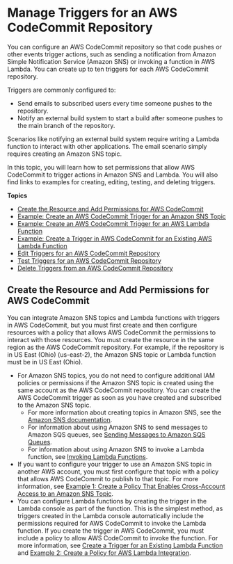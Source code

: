 # Manage Triggers for an AWS CodeCommit Repository<a name="how-to-notify"></a>

You can configure an AWS CodeCommit repository so that code pushes or other events trigger actions, such as sending a notification from Amazon Simple Notification Service \(Amazon SNS\) or invoking a function in AWS Lambda\. You can create up to ten triggers for each AWS CodeCommit repository\.

Triggers are commonly configured to:
+ Send emails to subscribed users every time someone pushes to the repository\.
+ Notify an external build system to start a build after someone pushes to the main branch of the repository\.

Scenarios like notifying an external build system require writing a Lambda function to interact with other applications\. The email scenario simply requires creating an Amazon SNS topic\. 

In this topic, you will learn how to set permissions that allow AWS CodeCommit to trigger actions in Amazon SNS and Lambda\. You will also find links to examples for creating, editing, testing, and deleting triggers\.

**Topics**
+ [Create the Resource and Add Permissions for AWS CodeCommit](#how-to-notify-permissions)
+ [Example: Create an AWS CodeCommit Trigger for an Amazon SNS Topic](how-to-notify-sns.md)
+ [Example: Create an AWS CodeCommit Trigger for an AWS Lambda Function](how-to-notify-lambda.md)
+ [Example: Create a Trigger in AWS CodeCommit for an Existing AWS Lambda Function](how-to-notify-lambda-cc.md)
+ [Edit Triggers for an AWS CodeCommit Repository](how-to-notify-edit.md)
+ [Test Triggers for an AWS CodeCommit Repository](how-to-notify-test.md)
+ [Delete Triggers from an AWS CodeCommit Repository](how-to-notify-delete.md)

## Create the Resource and Add Permissions for AWS CodeCommit<a name="how-to-notify-permissions"></a>

You can integrate Amazon SNS topics and Lambda functions with triggers in AWS CodeCommit, but you must first create and then configure resources with a policy that allows AWS CodeCommit the permissions to interact with those resources\. You must create the resource in the same region as the AWS CodeCommit repository\. For example, if the repository is in US East \(Ohio\) \(us\-east\-2\), the Amazon SNS topic or Lambda function must be in US East \(Ohio\)\.
+ For Amazon SNS topics, you do not need to configure additional IAM policies or permissions if the Amazon SNS topic is created using the same account as the AWS CodeCommit repository\. You can create the AWS CodeCommit trigger as soon as you have created and subscribed to the Amazon SNS topic\. 
  + For more information about creating topics in Amazon SNS, see the [Amazon SNS documentation](http://docs.aws.amazon.com/sns/latest/dg/GettingStarted.html)\.
  + For information about using Amazon SNS to send messages to Amazon SQS queues, see [Sending Messages to Amazon SQS Queues](http://docs.aws.amazon.com/sns/latest/dg/SendMessageToSQS.html)\.
  + For information about using Amazon SNS to invoke a Lambda function, see [Invoking Lambda Functions](http://docs.aws.amazon.com/sns/latest/dg/sns-lambda.html)\.
+ If you want to configure your trigger to use an Amazon SNS topic in another AWS account, you must first configure that topic with a policy that allows AWS CodeCommit to publish to that topic\. For more information, see [Example 1: Create a Policy That Enables Cross\-Account Access to an Amazon SNS Topic](auth-and-access-control-iam-identity-based-access-control.md#access-permissions-sns-int)\.
+ You can configure Lambda functions by creating the trigger in the Lambda console as part of the function\. This is the simplest method, as triggers created in the Lambda console automatically include the permissions required for AWS CodeCommit to invoke the Lambda function\. If you create the trigger in AWS CodeCommit, you must include a policy to allow AWS CodeCommit to invoke the function\. For more information, see [Create a Trigger for an Existing Lambda Function](how-to-notify-lambda-cc.md) and [Example 2: Create a Policy for AWS Lambda Integration](auth-and-access-control-iam-identity-based-access-control.md#access-permissions-lambda-int)\.